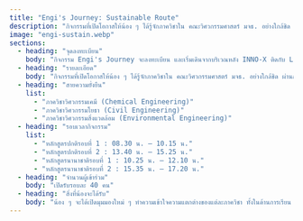 ```yaml
---
title: "Engi's Journey: Sustainable Route"
description: "กิจกรรมที่เปิดโอกาสให้น้อง ๆ ได้รู้จักภาควิชาใน คณะวิศวกรรมศาสตร์ มจธ. อย่างใกล้ชิด ผ่านการเดินทัวร์ภาควิชา ตามเส้นทางแต่ละสาย พร้อมทั้งมี Mini-Workshop เล็ก ๆ ให้ลองสัมผัสบรรยากาศการเรียนรู้ของแต่ละภาควิชา"
image: "engi-sustain.webp"
sections:
  - heading: "จุดลงทะเบียน"
    body: "กิจกรรม Engi's Journey จะลงทะเบียน และเริ่มเดินจากบริเวณหลัง INNO-X ติดกับ Learning Garden"
  - heading: "รายละเอียด"
    body: "กิจกรรมที่เปิดโอกาสให้น้อง ๆ ได้รู้จักภาควิชาใน คณะวิศวกรรมศาสตร์ มจธ. อย่างใกล้ชิด ผ่านการ เดินทัวร์ภาควิชา ตามเส้นทางแต่ละสาย พร้อมทั้งมี Mini- Workshop เล็ก ๆ ให้ลองสัมผัสบรรยากาศการเรียนรู้ของแต่ละภาควิชา"
  - heading: "สายความยั่งยืน"
    list:
      - "ภาควิชาวิศวกรรมเคมี (Chemical Engineering)"
      - "ภาควิชาวิศวกรรมโยธา (Civil Engineering)"
      - "ภาควิชาวิศวกรรมสิ่งแวดล้อม (Environmental Engineering)"
  - heading: "รอบเวลากิจกรรม"
    list:
      - "หลักสูตรปกติรอบที่ 1 : 08.30 น. – 10.15 น."
      - "หลักสูตรปกติรอบที่ 2 : 13.40 น. – 15.25 น."
      - "หลักสูตรนานาชาติรอบที่ 1 : 10.25 น. – 12.10 น."
      - "หลักสูตรนานาชาติรอบที่ 2 : 15.35 น. – 17.20 น."
  - heading: "จำนวนผู้เข้าร่วม"
    body: "เปิดรับรอบละ 40 คน"
  - heading: "สิ่งที่น้องจะได้รับ"
    body: "น้อง ๆ จะได้เปิดมุมมองใหม่ ๆ ทำความเข้าใจความแตกต่างของแต่ละภาควิชา ทั้งในด้านการเรียน การทำกิจกรรม และแนวทางในอนาคต ซึ่งจะช่วยให้น้อง ๆ เห็นภาพชัดเจนยิ่งขึ้น และเลือกเส้นทางที่เหมาะสมกับตัวเอง"
---
```

